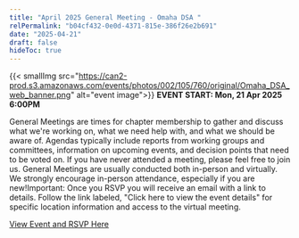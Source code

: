 ```yaml
---
title: "April 2025 General Meeting - Omaha DSA "
relPermalink: "b04cf432-0e0d-4371-815e-386f26e2b691"
date: "2025-04-21"
draft: false
hideToc: true
---
```


 {{< smallImg src="https://can2-prod.s3.amazonaws.com/events/photos/002/105/760/original/Omaha_DSA_web_banner.png" alt="event image">}} 
**EVENT START: Mon, 21 Apr 2025 6:00PM**

General Meetings are times for chapter membership to gather and discuss what we're working on, what we need help with, and what we should be aware of. Agendas typically include
 reports from working groups and committees, information on upcoming 
events, and decision points that need to be voted on. If you have never 
attended a meeting, please feel free to join us. General Meetings
 are usually conducted both in-person and virtually. We strongly 
encourage in-person attendance, especially if you are new!Important:
 Once you RSVP you will receive an email with a link to details. Follow 
the link labeled, "Click here to view the event details" for specific 
location information and access to the virtual meeting.

[View Event and RSVP Here](https://actionnetwork.org/events/april-2025-general-meeting-omaha-dsa)

